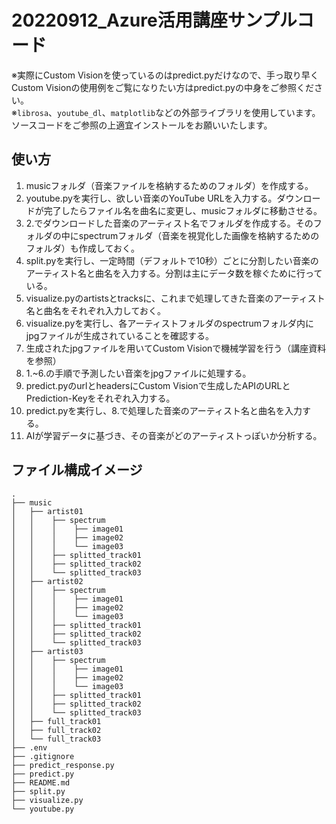 # 20220912_Azure活用講座サンプルコード
※実際にCustom Visionを使っているのはpredict.pyだけなので、手っ取り早くCustom Visionの使用例をご覧になりたい方はpredict.pyの中身をご参照ください。  
※`librosa`、`youtube_dl`、`matplotlib`などの外部ライブラリを使用しています。ソースコードをご参照の上適宜インストールをお願いいたします。
## 使い方

1. musicフォルダ（音楽ファイルを格納するためのフォルダ）を作成する。  
1. youtube.pyを実行し、欲しい音楽のYouTube URLを入力する。ダウンロードが完了したらファイル名を曲名に変更し、musicフォルダに移動させる。  
1. 2.でダウンロードした音楽のアーティスト名でフォルダを作成する。そのフォルダの中にspectrumフォルダ（音楽を視覚化した画像を格納するためのフォルダ）も作成しておく。  
1. split.pyを実行し、一定時間（デフォルトで10秒）ごとに分割したい音楽のアーティスト名と曲名を入力する。分割は主にデータ数を稼ぐために行っている。  
1. visualize.pyのartistsとtracksに、これまで処理してきた音楽のアーティスト名と曲名をそれぞれ入力しておく。  
1. visualize.pyを実行し、各アーティストフォルダのspectrumフォルダ内にjpgファイルが生成されていることを確認する。
1. 生成されたjpgファイルを用いてCustom Visionで機械学習を行う（講座資料を参照）
1. 1.~6.の手順で予測したい音楽をjpgファイルに処理する。  
1. predict.pyのurlとheadersにCustom Visionで生成したAPIのURLとPrediction-Keyをそれぞれ入力する。  
1. predict.pyを実行し、8.で処理した音楽のアーティスト名と曲名を入力する。
1. AIが学習データに基づき、その音楽がどのアーティストっぽいか分析する。  

## ファイル構成イメージ
```
.
├── music
│   ├── artist01
│   │    ├── spectrum
│   │    │    ├── image01
│   │    │    ├── image02
│   │    │    └── image03
│   │    ├── splitted_track01
│   │    ├── splitted_track02
│   │    └── splitted_track03
│   ├── artist02
│   │    ├── spectrum
│   │    │    ├── image01
│   │    │    ├── image02
│   │    │    └── image03
│   │    ├── splitted_track01
│   │    ├── splitted_track02
│   │    └── splitted_track03
│   ├── artist03
│   │    ├── spectrum
│   │    │    ├── image01
│   │    │    ├── image02
│   │    │    └── image03
│   │    ├── splitted_track01
│   │    ├── splitted_track02
│   │    └── splitted_track03
│   ├── full_track01
│   ├── full_track02
│   └── full_track03
├── .env
├── .gitignore
├── predict_response.py
├── predict.py
├── README.md
├── split.py
├── visualize.py
└── youtube.py
```